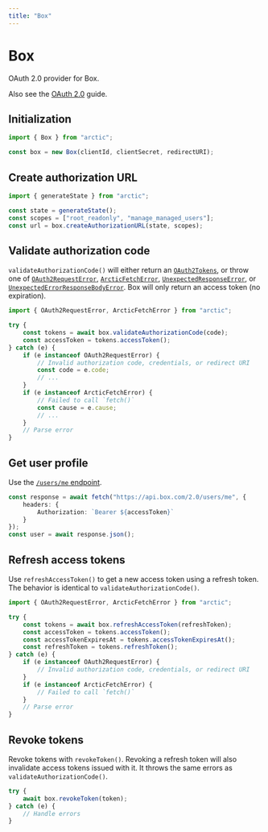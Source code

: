 ```yaml
---
title: "Box"
---
```


# Box

OAuth 2.0 provider for Box.

Also see the [OAuth 2.0](/guides/oauth2) guide.

## Initialization

```ts
import { Box } from "arctic";

const box = new Box(clientId, clientSecret, redirectURI);
```

## Create authorization URL

```ts
import { generateState } from "arctic";

const state = generateState();
const scopes = ["root_readonly", "manage_managed_users"];
const url = box.createAuthorizationURL(state, scopes);
```

## Validate authorization code

`validateAuthorizationCode()` will either return an [`OAuth2Tokens`](/reference/main/OAuth2Tokens), or throw one of [`OAuth2RequestError`](/reference/main/OAuth2RequestError), [`ArcticFetchError`](/reference/main/ArcticFetchError), [`UnexpectedResponseError`](/reference/main/UnexpectedResponseError), or [`UnexpectedErrorResponseBodyError`](/reference/main/UnexpectedErrorResponseBodyError). Box will only return an access token (no expiration).

```ts
import { OAuth2RequestError, ArcticFetchError } from "arctic";

try {
	const tokens = await box.validateAuthorizationCode(code);
	const accessToken = tokens.accessToken();
} catch (e) {
	if (e instanceof OAuth2RequestError) {
		// Invalid authorization code, credentials, or redirect URI
		const code = e.code;
		// ...
	}
	if (e instanceof ArcticFetchError) {
		// Failed to call `fetch()`
		const cause = e.cause;
		// ...
	}
	// Parse error
}
```

## Get user profile

Use the [`/users/me` endpoint](https://developer.box.com/reference/get-users-me).

```ts
const response = await fetch("https://api.box.com/2.0/users/me", {
	headers: {
		Authorization: `Bearer ${accessToken}`
	}
});
const user = await response.json();
```

## Refresh access tokens

Use `refreshAccessToken()` to get a new access token using a refresh token. The behavior is identical to `validateAuthorizationCode()`.

```ts
import { OAuth2RequestError, ArcticFetchError } from "arctic";

try {
	const tokens = await box.refreshAccessToken(refreshToken);
	const accessToken = tokens.accessToken();
	const accessTokenExpiresAt = tokens.accessTokenExpiresAt();
	const refreshToken = tokens.refreshToken();
} catch (e) {
	if (e instanceof OAuth2RequestError) {
		// Invalid authorization code, credentials, or redirect URI
	}
	if (e instanceof ArcticFetchError) {
		// Failed to call `fetch()`
	}
	// Parse error
}
```

## Revoke tokens

Revoke tokens with `revokeToken()`. Revoking a refresh token will also invalidate access tokens issued with it. It throws the same errors as `validateAuthorizationCode()`.

```ts
try {
	await box.revokeToken(token);
} catch (e) {
	// Handle errors
}
```
